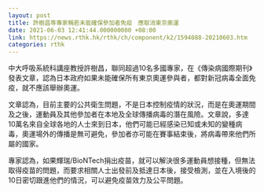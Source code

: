 ```yaml
---
layout: post
title: 許樹昌等專家稱若未能確保參加者免疫　應取消東京奧運
date: 2021-06-03 12:41:44.000000000 +08:00
link: https://news.rthk.hk/rthk/ch/component/k2/1594088-20210603.htm
categories: rthk
---
```


中大呼吸系統科講座教授許樹昌，聯同超過10名多國專家，在《傳染病國際期刊》發表文章，認為日本政府如果未能確保所有東京奧運參與者，都對新冠病毒全面免疫，就不應該舉辦奧運。 

文章認為，目前主要的公共衛生問題，不是日本控制疫情的狀況，而是在奧運期間及之後，運動員及其他參加者在本地及全球傳播病毒的潛在風險。文章說，多達10萬名來自全球各地的人士來到日本，他們可能已經感染已知或未知的變種病毒，奧運場外的傳播是無可避免，參加者亦可能在賽事結束後，將病毒帶來他們所屬的國家。

專家認為，如果輝瑞/BioNTech捐出疫苗，就可以解決很多運動員想接種，但無法取得疫苗的問題，而要求相關人士出發前及抵達日本後，接受檢測，並在入境後的10日密切跟進他們的情況，可以避免疫苗效力及公平問題。
